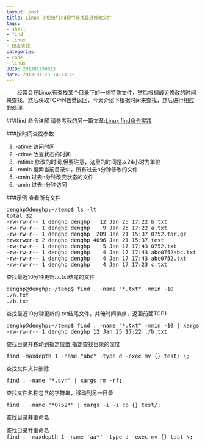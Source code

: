 ```yaml
---
layout: post
title: Linux 下使用find命令查找最近修改文件
tags: 
- shell
- find
- linux
- 研发实践
categories:
- code
- linux 
UUID: 201301250023
date: 2013-01-25 14:23:22
---
```


  　　经常会在Linux有查找某个目录下的一些特殊文件，然后根据最近修改的时间来查找，然后获取TOP-N数量返回，今天介绍下根据时间来查找，然后进行相应的处理。

###find 命令详解
请参考我的另一篇文章:<a href="{{site.url}}/2012/11/22/linux-find-practice/" alt="Linux find命令实践" target="_bank">Linux find命令实践</a>

###按时间查找参数
<ol>
<li>-atime 访问时间</li>
<li>-ctime 改变状态的时间</li>
<li>-mtime 修改的时间,但要注意，这里的时间是以24小时为单位</li>
<li>-mmin  搜索当前目录中，所有过去n分钟修改的文件</li>
<li>-cmin  过去n分钟改变状态的文件</li>
<li>-amin  过去n分钟访问</li>
</ol>

###示例
查看所有文件
<pre id="bash">
denghp@denghp:~/temp$ ls -lt 
total 32
-rw-rw-r-- 1 denghp denghp   12 Jan 25 17:22 b.txt
-rw-rw-r-- 1 denghp denghp    9 Jan 25 17:22 a.txt
-rw-rw-r-- 1 denghp denghp  209 Jan 21 15:37 0752.tar.gz
drwxrwxr-x 2 denghp denghp 4096 Jan 21 15:37 test
-rw-rw-r-- 1 denghp denghp    5 Jan 17 17:43 0752.txt
-rw-rw-r-- 1 denghp denghp    4 Jan 17 17:43 abc0752abc.txt
-rw-rw-r-- 1 denghp denghp    4 Jan 17 17:43 abc0752.txt
-rw-rw-r-- 1 denghp denghp    4 Jan 17 17:23 c.txt
</pre>

查找最近10分钟更新以.txt结尾的文件
<pre id="bash">
denghp@denghp:~/temp$ find . -name "*.txt" -mmin -10
./a.txt
./b.txt
</pre>

查找最近10分钟更新的.txt结尾文件，并俺时间排序，返回前面TOP1
<pre id="bash">
denghp@denghp:~/temp$ find . -name "*.txt" -mmin -10 | xargs ls -lta | head -n1
-rw-rw-r-- 1 denghp denghp 12 Jan 25 17:22 ./b.txt
</pre>

查找目录并移动到指定位置,指定查找目录的深度
<pre id="bash">
find -maxdepth 1 -name "abc" -type d -exec mv {} test/ \;
</pre>

查找文件夹并删除
<pre id="bash">
find . -name "*.svn" | xargs rm -rf;
</pre>

查找文件名称包含的字符串，移动到另一目录
<pre id="bash">
find . -name "*0752*" | xargs -i -i cp {} test/;
</pre>

查找目录并重命名
<pre id="bash">
查找目录并重命名
find . -maxdepth 1 -name 'aa*' -type d -exec mv {} tast \;
</pre>
